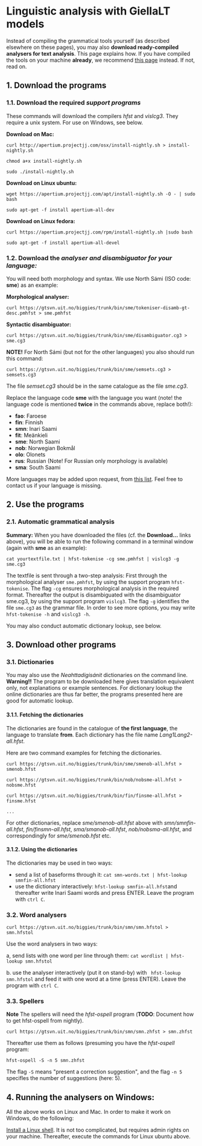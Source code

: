 # Linguistic analysis with GiellaLT models

Instead of compiling the grammatical tools yourself (as described elsewhere on these pages), you may also **download ready-compiled analysers for text analysis**. This page explains how. If you have compiled the tools on your machine **already**, we recommend [this page](../tools/docu-sme-manual.md) instead. If not, read on.

## 1. Download the programs

### 1.1. Download the required _support programs_

These commands will download the compilers _hfst_ and _vislcg3_. They require a unix system. For use on Windows, see below.

**Download on Mac:**

```
curl http://apertium.projectjj.com/osx/install-nightly.sh > install-nightly.sh

chmod a+x install-nightly.sh

sudo ./install-nightly.sh
```

**Download on Linux ubuntu:**

```
wget https://apertium.projectjj.com/apt/install-nightly.sh -O - | sudo bash

sudo apt-get -f install apertium-all-dev
```

**Download on Linux fedora:**

```
curl https://apertium.projectjj.com/rpm/install-nightly.sh |sudo bash

sudo apt-get -f install apertium-all-devel
```

### 1.2. Download the _analyser and disambiguator for your language:_

You will need both morphology and syntax. We use North Sámi (ISO code: **sme**) as an example:

**Morphological analyser:**

```
curl https://gtsvn.uit.no/biggies/trunk/bin/sme/tokeniser-disamb-gt-desc.pmhfst > sme.pmhfst
```

**Syntactic disambiguator:**

```
curl https://gtsvn.uit.no/biggies/trunk/bin/sme/disambiguator.cg3 > sme.cg3
```

**NOTE!** For North Sámi (but not for the other languages) you also should run this command:

```
curl https://gtsvn.uit.no/biggies/trunk/bin/sme/semsets.cg3 > semsets.cg3
```

The file _semset.cg3_ should be in the same catalogue as the file _sme.cg3_.

Replace the language code **sme** with the language you want (note! the language code is mentioned **twice** in the commands above, replace both!):

- **fao**: Faroese
- **fin**: Finnish
- **smn**: Inari Saami
- **fit**: Meänkieli
- **sme**: North Saami
- **nob**: Norwegian Bokmål
- **olo**: Olonets
- **rus**: Russian (Note! For Russian only morphology is available)
- **sma**: South Saami

More languages may be added upon request, from [this list](https://giellalt.github.io/LanguageModels.html). Feel free to contact us if your language is missing.

## 2. Use the programs

### 2.1. Automatic grammatical analysis

**Summary:** When you have downloaded the files (cf. the **Download...** links above), you will be able to run the following command in a terminal window (again with **sme** as an example):

```
cat yourtextfile.txt | hfst-tokenise -cg sme.pmhfst | vislcg3 -g sme.cg3
```

The textfile is sent through a two-step analysis: First through the morphological analyser `sme.pmhfst`,
by using the support program `hfst-tokenise`. The flag `-cg` ensures morphological analysis in the required format.
Thereafter the output is disambiguated with the disambiguator sme.cg3, by using the support program `vislcg3`.
The flag `-g` identifies the file `sme.cg3` as the grammar file. In order to see more options, you may write
`hfst-tokenise -h` and `vislcg3 -h`.

You may also conduct automatic dictionary lookup, see below.

## 3. Download other programs

### 3.1. Dictionaries

You may also use the _Neahttadigisánit_ dictionaries on the command line. **Warning!!** The program to be downloaded here gives translation equivalent only, not explanations or example sentences. For dictionary lookup the online dictionaries are thus far better, the programs presented here are good for automatic lookup.

#### 3.1.1. Fetching the dictionaries

The dictionaries are found in the catalogue of **the first language**, the language to translate **from**. Each dictionary has the file name _Lang1Lang2-all.hfst_.

Here are two command examples for fetching the dictionaries.

```
curl https://gtsvn.uit.no/biggies/trunk/bin/sme/smenob-all.hfst > smenob.hfst

curl https://gtsvn.uit.no/biggies/trunk/bin/nob/nobsme-all.hfst > nobsme.hfst

curl https://gtsvn.uit.no/biggies/trunk/bin/fin/finsme-all.hfst > finsme.hfst

...
```

For other dictionaries, replace _sme/smenob-all.hfst_ above with _smn/smnfin-all.hfst_, _fin/finsmn-all.hfst_, _sma/smanob-all.hfst_, _nob/nobsma-all.hfst_, and correspondingly for _sme/smenob.hfst_ etc.

#### 3.1.2. Using the dictionaries

The dictionaries may be used in two ways:

- send a list of baseforms through it: `cat smn-words.txt | hfst-lookup smnfin-all.hfst`
- use the dictionary interactively: `hfst-lookup smnfin-all.hfst`and thereafter write Inari Saami words and press ENTER. Leave the program with `ctrl C`.

### 3.2. Word analysers

```
curl https://gtsvn.uit.no/biggies/trunk/bin/smn/smn.hfstol > smn.hfstol
```

Use the word analysers in two ways:

a, send lists with one word per line through them: `cat wordlist | hfst-lookup smn.hfstol`

b. use the analyser interactively (put it on stand-by) with ` hfst-lookup smn.hfstol` and feed it with one word at a time (press ENTER). Leave the program with `ctrl C`.

### 3.3. Spellers

**Note** The spellers will need the _hfst-ospell_ program (**TODO**: Document how to get hfst-ospell from nightly).

```
curl https://gtsvn.uit.no/biggies/trunk/bin/smn/smn.zhfst > smn.zhfst
```

Thereafter use them as follows (presuming you have the _hfst-ospell_ program:

```
hfst-ospell -S -n 5 smn.zhfst
```

The flag `-S` means "present a correction suggestion", and the flag `-n 5` specifles the number of suggestions (here: 5).

## 4. Running the analysers on Windows:

All the above works on Linux and Mac. In order to make it work on Windows, do the following:

[Install a Linux shell](https://www.howtogeek.com/249966/how-to-install-and-use-the-linux-bash-shell-on-windows-10/). It is not too complicated, but requires admin rights on your machine. Thereafter, execute the commands for Linux ubuntu above.
